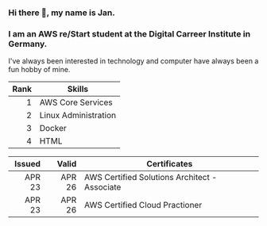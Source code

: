### Hi there 👋, my name is Jan.
### I am an AWS re/Start student at the Digital Carreer Institute in Germany.
I've always been interested in technology and computer have always been a fun hobby of mine. 

| Rank | Skills                     |
|-----:|----------------------------|
|     1| AWS Core Services          |
|     2| Linux Administration       |
|     3| Docker                     |
|     4| HTML                       |


| Issued    |  Valid| Certificates                                        |
|----------:|------:|-----------------------------------------------------|
|     APR 23| APR 26| AWS Certified Solutions Architect - Associate       | 
|     APR 23| APR 26| AWS Certified Cloud Practioner                      |
